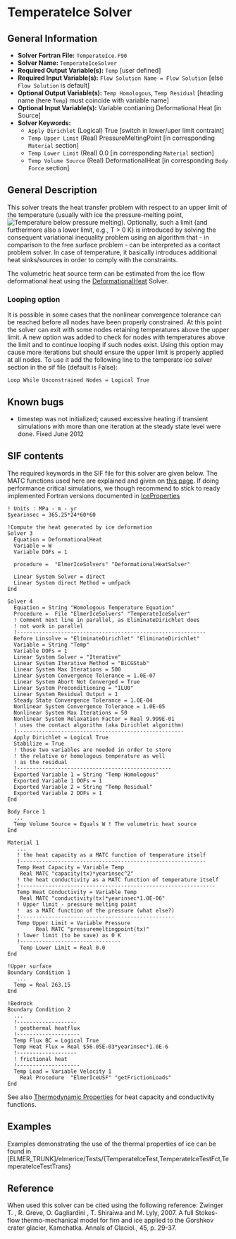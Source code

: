 # TemperateIce Solver
## General Information
- **Solver Fortran File:** ``TemperateIce.F90``
- **Solver Name:** ``TemperateIceSolver``
- **Required Output Variable(s):** ``Temp`` [user defined]
- **Required Input Variable(s):** ``Flow Solution Name = Flow Solution`` [else ``Flow Solution`` is default]
- **Optional Output Variable(s):** ``Temp Homologous``, ``Temp Residual`` [heading name (here ``Temp``) must coincide with variable name]
- **Optional Input Variable(s):** Variable contianing Deformational Heat [in Source]
- **Solver Keywords:** 
  - ``Apply Dirichlet`` (Logical) True [switch in lower/uper limit contraint]
  - ``Temp Upper Limit`` (Real) PressureMeltingPoint [in corresponding ``Material`` section]
  - ``Temp Lower Limit`` (Real) 0.0 [in corresponding ``Material`` section]
  - ``Temp Volume Source`` (Real) DeformationalHeat  [in corresponding ``Body Force`` section]
## General Description
This solver treats the heat transfer problem with respect to an upper limit of the temperature (usually with ice the pressure-melting point, <img src="https://latex.codecogs.com/svg.latex?\Large&space;T \le T_{\text{pm}}" title="Temperature below pressure melting" />). Optionally, such a limit (and furthermore also a lower limit, e.g., T > 0 K) is introduced by solving the consequent variational inequality problem using an algorithm that - in comparison to the free surface problem - can be interpreted as a contact problem solver. In case of temperature, it basically introduces additional heat sinks/sources in order to comply with the constraints.

The volumetric heat source term can be estimated from the ice flow deformational heat using the [DeformationalHeat](./DeformationalHeat.md) Solver.

### Looping option
It is possible in some cases that the nonlinear convergence tolerance can be reached before all nodes have been properly constrained. At this point the solver can exit with some nodes retaining temperatures above the upper limit. A new option was added to check for nodes with temperatures above the limit and to continue looping if such nodes exist. Using this option may cause more iterations but should ensure the upper limit is properly applied at all nodes. To use it add the following line to the temperate ice solver section in the sif file (default is False):

``Loop While Unconstrained Nodes = Logical True``

## Known bugs
- timestep was not initialized; caused excessive heating if transient simulations with more than one iteration at the steady state level were done. Fixed June 2012

## SIF contents
The required keywords in the SIF file for this solver are given below. The MATC functions used here are explained and given on [this page](http://elmerfem.org/elmerice/wiki/doku.php?id=tips:thermoprop). If doing performance critical simulations, we though recommend to stick to ready implemented Fortran versions documented in [IceProperties](../../UserFunctions/Documentation/IceProperties.md)

```
! Units : MPa - m - yr
$yearinsec = 365.25*24*60*60

!Compute the heat generated by ice deformation
Solver 3
  Equation = DeformationalHeat
  Variable = W
  Variable DOFs = 1

  procedure =  "ElmerIceSolvers" "DeformationalHeatSolver"

  Linear System Solver = direct
  Linear System direct Method = umfpack
End

Solver 4
  Equation = String "Homologous Temperature Equation"
  Procedure =  File "ElmerIceSolvers" "TemperateIceSolver"
  ! Comment next line in parallel, as EliminateDirichlet does
  ! not work in parallel
  !------------------------------------------------------------
  Before Linsolve = "EliminateDirichlet" "EliminateDirichlet"
  Variable = String "Temp"
  Variable DOFs = 1
  Linear System Solver = "Iterative"
  Linear System Iterative Method = "BiCGStab"
  Linear System Max Iterations = 500
  Linear System Convergence Tolerance = 1.0E-07
  Linear System Abort Not Converged = True
  Linear System Preconditioning = "ILU0"
  Linear System Residual Output = 1
  Steady State Convergence Tolerance = 1.0E-04
  Nonlinear System Convergence Tolerance = 1.0E-05
  Nonlinear System Max Iterations = 50
  Nonlinear System Relaxation Factor = Real 9.999E-01
  ! uses the contact algorithm (aka Dirichlet algorithm)
  !-----------------------------------------------------
  Apply Dirichlet = Logical True
  Stabilize = True
  ! those two variables are needed in order to store
  ! the relative or homologous temperature as well
  ! as the residual
  !-------------------------------------------------
  Exported Variable 1 = String "Temp Homologous"
  Exported Variable 1 DOFs = 1
  Exported Variable 2 = String "Temp Residual"
  Exported Variable 2 DOFs = 1
End

Body Force 1
  ...
  Temp Volume Source = Equals W ! The volumetric heat source 
End

Material 1
   ...
   ! the heat capacity as a MATC function of temperature itself
   !-----------------------------------------------------------
   Temp Heat Capacity = Variable Temp
    Real MATC "capacity(tx)*yearinsec^2"
   ! the heat conductivity as a MATC function of temperature itself
   !--------------------------------------------------------------
   Temp Heat Conductivity = Variable Temp
    Real MATC "conductivity(tx)*yearinsec*1.0E-06"
   ! Upper limit - pressure melting point
   !  as a MATC function of the pressure (what else?)
   !-------------------------------------------------
   Temp Upper Limit = Variable Pressure
         Real MATC "pressuremeltingpoint(tx)"
   ! lower limit (to be save) as 0 K
   !--------------------------------
    Temp Lower Limit = Real 0.0
End

!Upper surface
Boundary Condition 1
   ...
  Temp = Real 263.15
End

!Bedrock
Boundary Condition 2
  ...
  !-------------------
  ! geothermal heatflux
  !--------------------
  Temp Flux BC = Logical True
  Temp Heat Flux = Real $56.05E-03*yearinsec*1.0E-6
  !-------------------
  ! frictional heat
  !--------------------
  Temp Load = Variable Velocity 1
    Real Procedure  "ElmerIceUSF" "getFrictionLoads"
End
```
See also [Thermodynamic Properties](http://elmerfem.org/elmerice/wiki/doku.php?id=tips:thermoprop) for heat capacity and conductivity functions.

## Examples
Examples demonstrating the use of the thermal properties of ice can be found in [ELMER_TRUNK]/elmerice/Tests/{TemperateIceTest,TemperateIceTestFct,TemperateIceTestTrans}


## Reference
When used this solver can be cited using the following reference:
Zwinger T. , R. Greve, O. Gagliardini , T. Shiraiwa and M. Lyly, 2007. A full Stokes-flow thermo-mechanical model for firn and ice applied to the Gorshkov crater glacier, Kamchatka. Annals of Glaciol., 45, p. 29-37.
